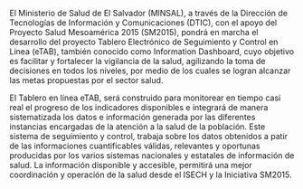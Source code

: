 El Ministerio de Salud de El Salvador (MlNSAL), a través de la Dirección de 
Tecnologías de Información y Comunicaciones (DTIC), con el apoyo del Proyecto 
Salud Mesoamérica 2015 (SM2015), pondrá en marcha el desarrollo del proyecto 
Tablero Electrónico de Seguimiento y Control en Linea (eTAB), también conocido
como Information Dashboard, cuyo objetivo es facilitar y fortalecer la 
vigilancia de la salud, agilizando la toma de decisiones en todos los niveles, 
por medio de los cuales se logran alcanzar las metas propuestas por el sector salud.

EI Tablero en línea eTAB, será construido para monitorear en tiempo casi real 
el progreso de los indicadores disponibles e integrará de manera sistematizada 
los datos e información generada por las diferentes instancias encargadas de la 
atención a la salud de la población. Este sistema de seguimiento y control, 
trabaja sobre los datos obtenidos a patir de las informaciones cuantificables 
válidas, relevantes y oportunas producidas por los varios sistemas nacionales y 
estatales de información de salud. La información disponible y accesible, 
permitirá una mejor coordinación y operación de la salud desde el ISECH y la 
Iniciativa SM2015.
